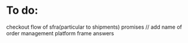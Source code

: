 # To do:
checkout flow of sfra(particular to shipments)
promises
// add name of order management platform
frame answers
